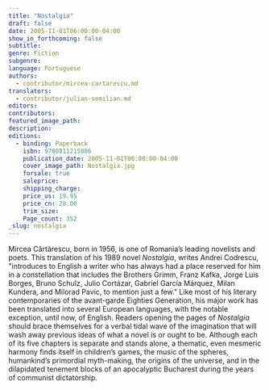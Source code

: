 ```yaml
---
title: "Nostalgia"
draft: false
date: 2005-11-01T06:00:00-04:00
show_in_forthcoming: false
subtitle:
genre: Fiction
subgenre:
language: Portuguese
authors:
  - contributor/mircea-cartarescu.md
translators:
  - contributor/julian-semilian.md
editors:
contributors:
featured_image_path:
description:
editions:
  - binding: Paperback
    isbn: 9780811215886
    publication_date: 2005-11-01T06:00:00-04:00
    cover_image_path: Nostalgia.jpg
    forsale: true
    saleprice:
    shipping_charge:
    price_us: 19.95
    price_cn: 28.00
    trim_size:
    Page_count: 352
_slug: nostalgia
---
```


Mircea Cărtărescu, born in 1956, is one of Romania’s leading novelists and poets. This translation of his 1989 novel _Nostalgia_, writes Andrei Codrescu, "introduces to English a writer who has always had a place reserved for him in a constellation that includes the Brothers Grimm, Franz Kafka, Jorge Luis Borges, Bruno Schulz, Julio Cortázar, Gabriel García Márquez, Milan Kundera, and Milorad Pavic, to mention just a few." Like most of his literary contemporaries of the avant-garde Eighties Generation, his major work has been translated into several European languages, with the notable exception, until now, of English. Readers opening the pages of _Nostalgia_ should brace themselves for a verbal tidal wave of the imagination that will wash away previous ideas of what a novel is or ought to be. Although each of its five chapters is separate and stands alone, a thematic, even mesmeric harmony finds itself in children’s games, the music of the spheres, humankind’s primordial myth-making, the origins of the universe, and in the dilapidated tenement blocks of an apocalyptic Bucharest during the years of communist dictatorship.

